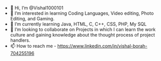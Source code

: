 - 👋 Hi, I’m @Vishal1000101
- 👀 I’m interested in learning Coding Languages, Video editing, Photo Editing, and Gaming. 
- 🌱 I’m currently learning Java, HTML, C, C++, CSS, PHP, My SQL 
- 💞️ I’m looking to collaborate on Projects in which I can learn the work culture and gaining knowledge about the thought process of project handlers.
- 📫 How to reach me - https://www.linkedin.com/in/vishal-borah-704255196

